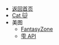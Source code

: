 - [返回首页](Home.md)
- [Cat :cat:](PicturesShow/Cat.md "Cat")
- 美图
  - [FantasyZone](PicturesShow/FantasyZone.md "FantasyZone")
  - [雫 API](PicturesShow/Lazy_API.md "雫 API")
